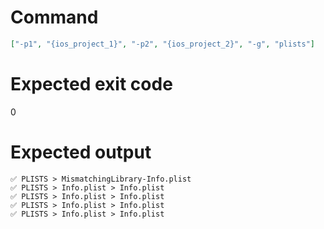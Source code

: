 # Command
```json
["-p1", "{ios_project_1}", "-p2", "{ios_project_2}", "-g", "plists"]
```

# Expected exit code
0

# Expected output
```
✅ PLISTS > MismatchingLibrary-Info.plist
✅ PLISTS > Info.plist > Info.plist
✅ PLISTS > Info.plist > Info.plist
✅ PLISTS > Info.plist > Info.plist
✅ PLISTS > Info.plist > Info.plist


```

